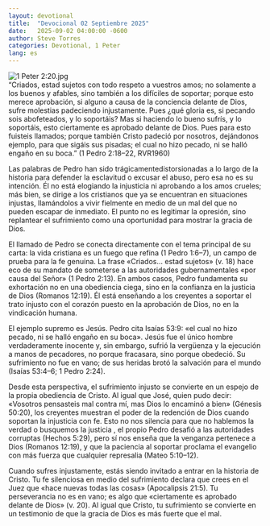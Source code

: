 ```yaml
---
layout: devotional
title:  "Devocional 02 Septiembre 2025"
date:   2025-09-02 04:00:00 -0600
author: Steve Torres
categories: Devotional, 1 Peter
lang: es
---
```

<img src="https://sitemedia.esteeb.com/file/esteebcomsitemedia/devotional_images/1+Peter/ES-1Pe-2_20.jpg?raw=true" alt="1 Peter 2:20.jpg" style="max-width: 100%; height: auto;">

<div class="scripture">
   “Criados, estad sujetos con todo respeto a vuestros amos; no solamente a los buenos y afables, sino también a los difíciles de soportar; porque esto merece aprobación, si alguno a causa de la conciencia delante de Dios, sufre molestias padeciendo injustamente. Pues ¿qué gloria es, si pecando sois abofeteados, y lo soportáis? Mas si haciendo lo bueno sufrís, y lo soportáis, esto ciertamente es aprobado delante de Dios. Pues para esto fuisteis llamados; porque también Cristo padeció por nosotros, dejándonos ejemplo, para que sigáis sus pisadas; el cual no hizo pecado, ni se halló engaño en su boca.” (1 Pedro 2:18–22, RVR1960)
</div>

Las palabras de Pedro han sido trágicamentedistorsionadas a lo largo de la historia para defender la esclavitud o excusar el abuso, pero esa no es su intención. Él no está elogiando la injusticia ni aprobando a los amos crueles; más bien, se dirige a los cristianos que ya se encuentran en situaciones injustas, llamándolos a vivir fielmente en medio de un mal del que no pueden escapar de inmediato. El punto no es legitimar la opresión, sino replantear el sufrimiento como una oportunidad para mostrar la gracia de Dios.

El llamado de Pedro se conecta directamente con el tema principal de su carta: la vida cristiana es un fuego que refina (1 Pedro 1:6–7), un campo de prueba para la fe genuina. La frase «Criados... estad sujetos» (v. 18) hace eco de su mandato de someterse a las autoridades gubernamentales «por causa del Señor» (1 Pedro 2:13). En ambos casos, Pedro fundamenta su exhortación no en una obediencia ciega, sino en la confianza en la justicia de Dios (Romanos 12:19). Él está enseñando a los creyentes a soportar el trato injusto con el corazón puesto en la aprobación de Dios, no en la vindicación humana.

El ejemplo supremo es Jesús. Pedro cita Isaías 53:9: «el cual no hizo pecado, ni se halló engaño en su boca». Jesús fue el único hombre verdaderamente inocente y, sin embargo, sufrió la vergüenza y la ejecución a manos de pecadores, no porque fracasara, sino porque obedeció. Su sufrimiento no fue en vano; de sus heridas brotó la salvación para el mundo (Isaías 53:4–6; 1 Pedro 2:24).

Desde esta perspectiva, el sufrimiento injusto se convierte en un espejo de la propia obediencia de Cristo. Al igual que José, quien pudo decir: «Vosotros pensasteis mal contra mí, mas Dios lo encaminó a bien» (Génesis 50:20), los creyentes muestran el poder de la redención de Dios cuando soportan la injusticia con fe. Esto no nos silencia para que no hablemos la verdad o busquemos la justicia , el propio Pedro desafió a las autoridades corruptas (Hechos 5:29), pero sí nos enseña que la venganza pertenece a Dios (Romanos 12:19), y que la paciencia al soportar proclama el evangelio con más fuerza que cualquier represalia (Mateo 5:10–12).

Cuando sufres injustamente, estás siendo invitado a entrar en la historia de Cristo. Tu fe silenciosa en medio del sufrimiento declara que crees en el Juez que «hace nuevas todas las cosas» (Apocalipsis 21:5). Tu perseverancia no es en vano; es algo que «ciertamente es aprobado delante de Dios» (v. 20). Al igual que Cristo, tu sufrimiento se convierte en un testimonio de que la gracia de Dios es más fuerte que el mal.
